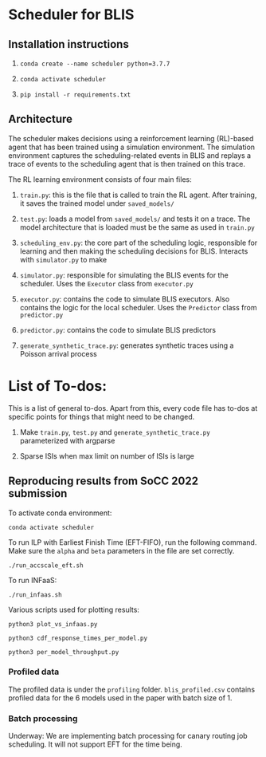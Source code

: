 # Scheduler for BLIS

## Installation instructions 

1. `conda create --name scheduler python=3.7.7`

2. `conda activate scheduler`

3. `pip install -r requirements.txt`

## Architecture

The scheduler makes decisions using a reinforcement learning (RL)-based agent that has been trained using a simulation environment. The simulation environment captures the scheduling-related events in BLIS and replays a trace of events to the scheduling agent that is then trained on this trace.

The RL learning environment consists of four main files:

1. `train.py`: this is the file that is called to train the RL agent. After training, it saves the trained model under `saved_models/`

2. `test.py`: loads a model from `saved_models/` and tests it on a trace. The model architecture that is loaded must be the same as used in `train.py`

3. `scheduling_env.py`: the core part of the scheduling logic, responsible for learning and then making the scheduling decisions for BLIS. Interacts with `simulator.py` to make 

4. `simulator.py`: responsible for simulating the BLIS events for the scheduler. Uses the `Executor` class from `executor.py`

5. `executor.py`: contains the code to simulate BLIS executors. Also contains the logic for the local scheduler. Uses the `Predictor` class from `predictor.py`

6. `predictor.py`: contains the code to simulate BLIS predictors

6. `generate_synthetic_trace.py`: generates synthetic traces using a Poisson arrival process

# List of To-dos:
This is a list of general to-dos. Apart from this, every code file has to-dos at specific points for things that might need to be changed.

1. Make `train.py`, `test.py` and `generate_synthetic_trace.py` parameterized with argparse

2. Sparse ISIs when max limit on number of ISIs is large


## Reproducing results from SoCC 2022 submission

To activate conda environment:

`conda activate scheduler`

To run ILP with Earliest Finish Time (EFT-FIFO), run the following command. Make sure the `alpha` and `beta` parameters in the file are set correctly.

`./run_accscale_eft.sh`

To run INFaaS:

`./run_infaas.sh`

Various scripts used for plotting results:

`python3 plot_vs_infaas.py`

`python3 cdf_response_times_per_model.py`

`python3 per_model_throughput.py`

### Profiled data

The profiled data is under the `profiling` folder. `blis_profiled.csv` contains profiled data for the 6 models used in the paper with batch size of 1.

### Batch processing

Underway: We are implementing batch processing for canary routing job scheduling. It will not support EFT for the time being.

